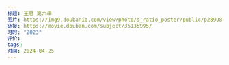 ```yaml
---
标题: 王冠 第六季
图片: https://img9.doubanio.com/view/photo/s_ratio_poster/public/p2899864536.webp
链接: https://movie.douban.com/subject/35135995/
时时: "2023"
评价: 
tags: 
时间: 2024-04-25
---
```


